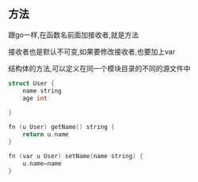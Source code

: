 ## 方法

跟go一样,在函数名前面加接收者,就是方法

接收者也是默认不可变,如果要修改接收者,也要加上var

结构体的方法,可以定义在同一个模块目录的不同的源文件中

```c
struct User {
	name string
	age int
	
}

fn (u User) getName() string {
	return u.name
}

fn (var u User) setName(name string) {
	u.name=name
}
```
